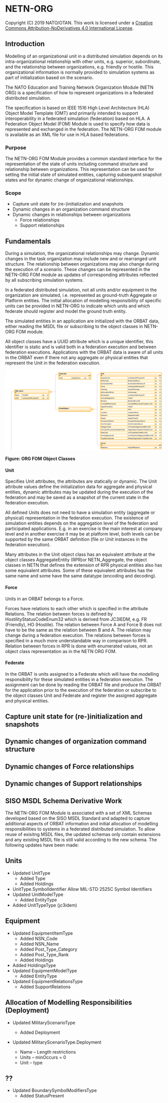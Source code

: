 # NETN-ORG
Copyright (C) 2019 NATO/OTAN.
This work is licensed under a [Creative Commons Attribution-NoDerivatives 4.0 International License](LICENCE.md).

## Introduction
Modelling of an organizational unit in a distributed simulation depends on its intra-organizational relationship with other units, e.g. superior, subordinate, and the relationship between organizations, e.g. friendly or hostile. This organizational information is normally provided to simulation systems as part of initialization based on the scenario.

The NATO Education and Training Network Organization Module (NETN ORG) is a specification of how to represent organizations in a federated distributed simulation.

The specification is based on IEEE 1516 High Level Architecture (HLA) Object Model Template (OMT) and primarily intended to support interoperability in a federated simulation (federation) based on HLA. A Federation Object Model (FOM) Module is used to specify how data is represented and exchanged in the federation. The NETN-ORG FOM module is available as an XML file for use in HLA based federations.

### Purpose

The NETN-ORG FOM Module provides a common standard interface for the representation of the state of units including command structure and relationship between organizations. This representation can be used for setting the initial state of simulated entities, capturing subsequent snapshot states and for dynamic change of organizational relationships.

### Scope

- Capture unit state for (re-)initialization and snapshots
- Dynamic changes in an organization command structure
- Dynamic changes in relationships between organizations
  - Force relationships
  - Support relationships


## Fundamentals

During a simulation, the organizational relationships may change. Dynamic changes in the task organization may include new and or rearranged unit structure. The relationship between organizations may also change during the execution of a scenario. These changes can be represented in the NETN-ORG FOM module as updates of corresponding attributes reflected by all subscribing simulation systems.

In a federated distributed simulation, not all units and/or equipment in the organization are simulated, i.e. represented as ground-truth Aggregate or Platform entities. The initial allocation of modelling responsibility of specific units can be provided in NETN-ORG to indicate which units and which federate should register and model the ground truth entity.

The simulated entities in an application are initialized with the ORBAT data, either reading the MSDL file or subscribing to the object classes in NETN-ORG FOM module.

All object classes have a UUID attribute which is a unique identifier, this identifier is static and is valid both in a federation execution and between federation executions. Applications with the ORBAT data is aware of all units in the ORBAT even if there not any aggregate or physical entities that represent the Unit in the federation execution.

<img src=./images/objectclasses.png>

**Figure: ORG FOM Object Classes**

#### Unit

Specifies Unit attributes, the attributes are statically or dynamic. The Unit attribute values define the initialization data for aggregate and physical entities, dynamic attributes may be updated during the execution of the federation and may be saved as a snapshot of the current state in the federation execution.

All defined Units does not need to have a simulation entity (aggregate or physical) representation in the federation execution. The existence of simulation entities depends on the aggregation level of the federation and participated applications. E.g. in an exercise is the main interest at company level and in another exercise it may be at platform level, both levels can be supported by the same ORBAT definition (file or Unit instances in the federation execution).

Many attributes in the Unit object class has an equivalent attribute at the object classes AggregateEntity (RPR)or NETN_Aggregate, the object classes in NETN that defines the extension of RPR physical entities also has some equivalent attributes. Some of these equivalent attributes has the same name and some have the same datatype (encoding and decoding).

#### Force

Units in an ORBAT belongs to a Force. 
 
Forces have relations to each other which is specified in the attribute Relations. 
The relation between forces is defined by HostilityStatusCodeEnum32 which is derived from JC3IEDM, e.g. FR (Friendly),  HO (Hostile). 
The relation between Force A and Force B does not have to be the same as the relation between B and A. 
The relation may change during a federation execution.
The relations between forces is specified in a much more understandable way in comparison to RPR. Relation between forces in RPR is done with enumerated values, not an object class representation as in the NETN ORG FOM.

#### Federate

In the ORBAT is units assigned to a Federate which will have the modelling responsibility for these simulated entities in a federation execution. The assignment can be done by reading the ORBAT file and produce the ORBAT for the application prior to the execution of the federation or subscribe to the object classes Unit and Federate and register the assigned aggregate and physical entities.

## Capture unit state for (re-)initialization and snapshots
## Dynamic changes of organization command structure
## Dynamic changes of Force relationships
## Dynamic changes of Support relationships

## SISO MSDL Schema Derivative Work

The NETN-ORG FOM Module is associated with a set of XML Schemas developed based on the SISO MSDL Standard and adapted to capture additional aspects of ORBAT information and initial allocation of modelling responsibilities to systems in a federated distributed simulation. To allow reuse of exisitng MSDL files, the updated schemas only contain extensions and any existing MSDL file is still valid according to the new schema. The following updates have been made:



## Units
* Updated UnitType
  * Added Type
  * Added Holdings
* UnitType.SymbolIdentifier
  Allow MIL-STD 2525C Symbol Identifiers
* Updated UnitModelType
  * Added EntityType
* Added UnitTypeType (jc3idem)

## Equipment
* Updated EquipmentItemType
  * Added NSN_Code
  * Added NSN_Name
  * Added Post_Type_Category
  * Added Post_Type_Rank
  * Added Holdings
* Added HoldingsType
* Updated EquipmentModelType
  * Added EntityType
* Updated EquipmentRelationsType
  * Added SupportRelations

## Allocation of Modelling Responsibilities (Deployment)

* Updated MilitaryScenarioType
  * Added Deployment

* Updated MilitaryScenarioType.Deployment
  * Name – Length restrictions
  * Units – minOccurs = 0
  * Unit – type

## ??

* Updated BoundarySymbolModifiersType
  * Added StatusPresent
